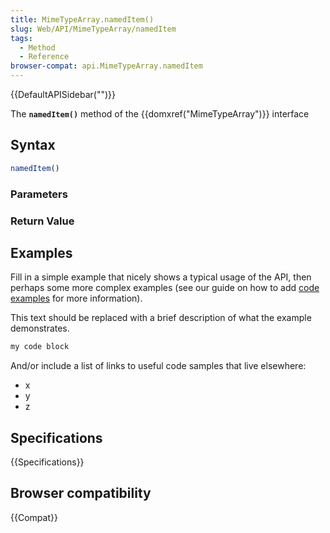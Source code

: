 ```yaml
---
title: MimeTypeArray.namedItem()
slug: Web/API/MimeTypeArray/namedItem
tags:
  - Method
  - Reference
browser-compat: api.MimeTypeArray.namedItem
---
```

{{DefaultAPISidebar("")}}

The **`namedItem()`** method of the {{domxref("MimeTypeArray")}} interface 

## Syntax

```js
namedItem()
```

### Parameters



### Return Value



## Examples

Fill in a simple example that nicely shows a typical usage of the API, then perhaps some more complex examples (see our guide on how to add [code examples](/en-US/docs/MDN/Contribute/Structures/Code_examples) for more information).

This text should be replaced with a brief description of what the example demonstrates.

```js
my code block
```

And/or include a list of links to useful code samples that live elsewhere:

*   x
*   y
*   z

## Specifications

{{Specifications}}

## Browser compatibility

{{Compat}}


